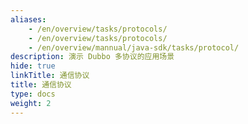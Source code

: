 ```yaml
---
aliases:
    - /en/overview/tasks/protocols/
    - /en/overview/tasks/protocols/
    - /en/overview/mannual/java-sdk/tasks/protocol/
description: 演示 Dubbo 多协议的应用场景
hide: true
linkTitle: 通信协议
title: 通信协议
type: docs
weight: 2
---
```


